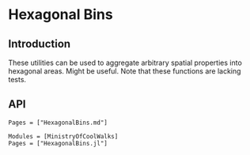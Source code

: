 # Hexagonal Bins
## Introduction
These utilities can be used to aggregate arbitrary spatial properties into
hexagonal areas. Might be useful. Note that these functions are lacking tests.

## API

```@index
Pages = ["HexagonalBins.md"]
```

```@autodocs
Modules = [MinistryOfCoolWalks]
Pages = ["HexagonalBins.jl"]
```